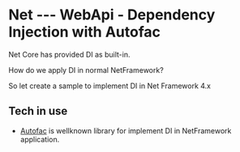 # Net --- WebApi - Dependency Injection with Autofac

Net Core has provided DI as built-in. 

How do we apply DI in normal NetFramework? 

So let create a sample to implement DI in Net Framework 4.x

## Tech in use

- [Autofac](https://autofac.org/) is wellknown library for implement DI in NetFramework application. 

